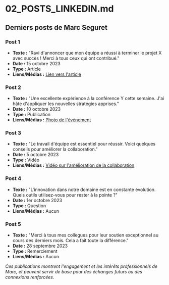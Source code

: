 # 02_POSTS_LINKEDIN.md

## Derniers posts de Marc Seguret

### Post 1
- **Texte :** "Ravi d'annoncer que mon équipe a réussi à terminer le projet X avec succès ! Merci à tous ceux qui ont contribué."
- **Date :** 15 octobre 2023
- **Type :** Article
- **Liens/Médias :** [Lien vers l'article](https://www.example.com/article1)

### Post 2
- **Texte :** "Une excellente expérience à la conférence Y cette semaine. J'ai hâte d'appliquer les nouvelles stratégies apprises."
- **Date :** 10 octobre 2023
- **Type :** Publication
- **Liens/Médias :** [Photo de l'événement](https://www.example.com/photo1)

### Post 3
- **Texte :** "Le travail d'équipe est essentiel pour réussir. Voici quelques conseils pour améliorer la collaboration."
- **Date :** 5 octobre 2023
- **Type :** Vidéo
- **Liens/Médias :** [Vidéo sur l'amélioration de la collaboration](https://www.example.com/video1)

### Post 4
- **Texte :** "L'innovation dans notre domaine est en constante évolution. Quels outils utilisez-vous pour rester à la pointe ?"
- **Date :** 1er octobre 2023
- **Type :** Question
- **Liens/Médias :** Aucun

### Post 5
- **Texte :** "Merci à tous mes collègues pour leur soutien exceptionnel au cours des derniers mois. Cela a fait toute la différence."
- **Date :** 28 septembre 2023
- **Type :** Remerciement
- **Liens/Médias :** Aucun

*Ces publications montrent l'engagement et les intérêts professionnels de Marc, et peuvent servir de base pour des échanges futurs ou des connexions renforcées.*